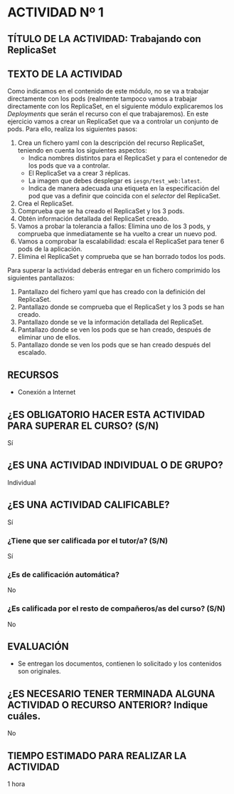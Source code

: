 # ACTIVIDAD Nº 1

## TÍTULO DE LA ACTIVIDAD: Trabajando con ReplicaSet

## TEXTO DE LA ACTIVIDAD

Como indicamos en el contenido de este módulo, no se va  a trabajar directamente con los pods (realmente tampoco vamos a trabajar directamente con los ReplicaSet, en el siguiente módulo explicaremos los *Deployments* que serán el recurso con el que trabajaremos).  En este ejercicio vamos a crear un ReplicaSet que va a controlar un conjunto de pods. Para ello, realiza los siguientes pasos:

1. Crea un fichero yaml con la descripción del recurso ReplicaSet, teniendo en cuenta los siguientes aspectos:
    * Indica nombres distintos para el ReplicaSet y para el contenedor de los pods que va a controlar.
    * El ReplicaSet va a crear 3 réplicas.
    * La imagen que debes desplegar es `iesgn/test_web:latest`.
    * Indica de manera adecuada una etiqueta en la especificación del pod que vas a definir que coincida con el *selector* del ReplicaSet.
2. Crea el ReplicaSet.
3. Comprueba que se ha creado el ReplicaSet y los 3 pods.
4. Obtén información detallada del ReplicaSet creado.
5. Vamos a probar la tolerancia a fallos: Elimina uno de los 3 pods, y comprueba que inmediatamente se ha vuelto a crear un nuevo pod.
6. Vamos a comprobar la escalabilidad: escala el ReplicaSet para tener 6 pods de la aplicación.
7. Elimina el ReplicaSet y comprueba que se han borrado todos los pods.

Para superar la actividad deberás entregar en un fichero comprimido los siguientes pantallazos:

1. Pantallazo del fichero yaml que has creado con la definición del ReplicaSet.
2. Pantallazo donde se comprueba que el ReplicaSet y los 3 pods se han creado.
3. Pantallazo donde se ve la información detallada del ReplicaSet.
4. Pantallazo donde se ven los pods que se han creado, después de eliminar uno de ellos.
5. Pantallazo donde se ven los pods que se han creado después del escalado.

## RECURSOS

* Conexión a Internet

## ¿ES OBLIGATORIO HACER ESTA ACTIVIDAD PARA SUPERAR EL CURSO? (S/N)

Sí

## ¿ES UNA ACTIVIDAD INDIVIDUAL O DE GRUPO?

Individual

## ¿ES UNA ACTIVIDAD CALIFICABLE?

Sí

### ¿Tiene que ser calificada por el tutor/a? (S/N)

Sí

### ¿Es de calificación automática?

No

### ¿Es calificada por el resto de compañeros/as del curso? (S/N)

No

## EVALUACIÓN

* Se entregan los documentos, contienen lo solicitado y los contenidos son originales.

## ¿ES NECESARIO TENER TERMINADA ALGUNA ACTIVIDAD O RECURSO ANTERIOR? Indique cuáles.

No

## TIEMPO ESTIMADO PARA REALIZAR LA ACTIVIDAD

1 hora
